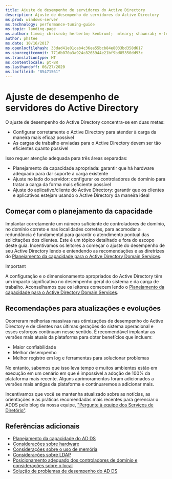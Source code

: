 ```yaml
---
title: Ajuste de desempenho de servidores do Active Directory
description: Ajuste de desempenho de servidores do Active Directory
ms.prod: windows-server
ms.technology: performance-tuning-guide
ms.topic: landing-page
ms.author: timwi; chrisrob; herbertm; kenbrumf;  mleary; shawnrab; v-tea
author: phstee
ms.date: 10/16/2017
ms.openlocfilehash: 33dad41e01cab4c36ea55bcb84e8033bd358d617
ms.sourcegitcommit: 771db070a3a924c8265944e21bf9bd85350dd93c
ms.translationtype: HT
ms.contentlocale: pt-BR
ms.lasthandoff: 06/27/2020
ms.locfileid: "85471561"
---
```

# <a name="performance-tuning-active-directory-servers"></a>Ajuste de desempenho de servidores do Active Directory

O ajuste de desempenho do Active Directory concentra-se em duas metas:
- Configurar corretamente o Active Directory para atender à carga da maneira mais eficaz possível
- As cargas de trabalho enviadas para o Active Directory devem ser tão eficientes quanto possível

Isso requer atenção adequada para três áreas separadas:
- Planejamento da capacidade apropriada: garantir que há hardware adequado para dar suporte à carga existente
- Ajuste no lado do servidor: configurar os controladores de domínio para tratar a carga da forma mais eficiente possível
- Ajuste do aplicativo/cliente do Active Directory: garantir que os clientes e aplicativos estejam usando o Active Directory da maneira ideal

## <a name="start-with-capacity-planning"></a>Começar com o planejamento da capacidade

Implantar corretamente um número suficiente de controladores de domínio, no domínio correto e nas localidades corretas, para acomodar a redundância é fundamental para garantir o atendimento pontual das solicitações dos clientes. Este é um tópico detalhado e fora do escopo deste guia. Incentivamos os leitores a começar o ajuste do desempenho de seu Active Directory lendo e entendendo as recomendações e as diretrizes do [Planejamento da capacidade para o Active Directory Domain Services](capacity-planning-for-active-directory-domain-services.md).

>[!Important]
> A configuração e o dimensionamento apropriados do Active Directory têm um impacto significativo no desempenho geral do sistema e da carga de trabalho. Aconselhamos que os leitores comecem lendo o [Planejamento da capacidade para o Active Directory Domain Services](capacity-planning-for-active-directory-domain-services.md).

## <a name="updates-and-evolving-recommendations"></a>Recomendações para atualizações e evoluções

Ocorreram melhorias massivas nas otimizações de desempenho do Active Directory e de clientes nas últimas gerações do sistema operacional e esses esforços continuam nesse sentido. É recomendável implantar as versões mais atuais da plataforma para obter benefícios que incluem:

- Maior confiabilidade
- Melhor desempenho
- Melhor registro em log e ferramentas para solucionar problemas

No entanto, sabemos que isso leva tempo e muitos ambientes estão em execução em um cenário em que é impossível a adoção de 100% da plataforma mais recente. Alguns aprimoramentos foram adicionados a versões mais antigas da plataforma e continuaremos a adicionar mais.

Incentivamos que você se mantenha atualizado sobre as notícias, as orientações e as práticas recomendadas mais recentes para gerenciar o ADDS pelo blog da nossa equipe, ["Pergunte à equipe dos Serviços de Diretório"](https://techcommunity.microsoft.com/t5/Ask-the-Directory-Services-Team/bg-p/AskDS).

## <a name="additional-references"></a>Referências adicionais

- [Planejamento da capacidade do AD DS](capacity-planning-for-active-directory-domain-services.md)
- [Considerações sobre hardware](hardware-considerations.md)
- [Considerações sobre o uso de memória](memory-usage-considerations.md)
- [Considerações sobre LDAP](ldap-considerations.md)
- [Posicionamento adequado dos controladores de domínio e considerações sobre o local](site-definition-considerations.md)
- [Solução de problemas de desempenho do AD DS](troubleshoot.md)

